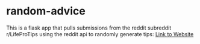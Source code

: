 # random-advice
This is a flask app that pulls submissions from the reddit subreddit r/LifeProTips using the reddit api to randomly generate tips:
<a href = "https://random-advice-app.herokuapp.com/">Link to Website</a>
